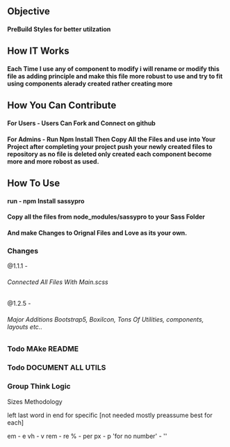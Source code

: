 <!-- HOW TO WORK  -->
<!-- LINKS
? View More At -
* https://www.w3.org/Style/CSS/current-work
* https://developer.mozilla.org/en-US/docs/Web/CSS
 -->

<!-- //! FILE NAMEING SYSTEM -->
<!-- *  Files Are named On basis of csswg documentations as Drafts Containing properties are Included  -->
<!-- *  Look At last of draft in Property Index to check which Properties are included  -->

<!-- EX->
? 1) CSS Positioned Layout Module Level 3 Draft
* FileName           -   _PostionedLayout.scss
* Contain properties - [bottom, clear, float, left, position, right, top, z - index];

? 2) CSS Backgrounds and Borders Module Level 3 CR
* FileName           -   _BackgroundBorders.scss
* Contain properties - [Border, Background, BoxShadow];

? 3) CSS Display Module Level 3 CR
* FileName           -   _Display.scss
* Contain properties - [display-outside, display-inside, display-listitem, display-internal, display-box, display-legacy]
* Added properties - []

? 4) CSS Overflow Module Level 3 Working Draft
* FileName           -   _Overflow.scss
* Contain properties - [Overflow, Overflow-x, Overflow-y, scrollbar-gutter, max-lines];

? 5) CSS Basic User Interface Module Level 3 Draft
* FileName           -   _BasicUserInterface.scss
* Contain properties - [box-sizing, cursor, outline, resize, text-overflow, caret-color];

? 6) CSS Color Module Level 4 Draft
* FileName           -   _Color.scss
* Contain properties - [color, opacity, rendering-intent, src];

? 7) CSS Box Model Module Level 3 CR
* FileName           -   _BoxModel.scss
* Contain properties - [margin, padding];

? 8) CSS Box Sizing Module Level 3 - Working Draft
* FileName           -   _BoxSizing.scss
* Contain properties - [box-sizing, height, max-height, min-height, width, max-width, min-width];

? 9) CSS Transitions Working Draft
* FileName           -   _transitions.scss
* Contain properties - [transition, transition-delay, transition-duration, transition-property, transition-timing-function]

Todo to Name all Files
? 10) CSS Positioned Layout Module Level 3 Draft
* FileName           -   _PostionedLayout.scss
* Contain properties - [bottom, clear, float, left, position, right, top, z - index];

? 11) CSS Fonts Module Level 3 Draft
* FileName           -   _PostionedLayout.scss
* Contain properties - [bottom, clear, float, left, position, right, top, z - index];

? 12) CSS Positioned Layout Module Level 3 Draft
* FileName           -   _PostionedLayout.scss
* Contain properties - [bottom, clear, float, left, position, right, top, z - index];

? 13) CSS Fonts Module Level 3 Draft
* FileName           -   _PostionedLayout.scss
* Contain properties - [bottom, clear, float, left, position, right, top, z - index];

? 14) CSS Positioned Layout Module Level 3 Draft
* FileName           -   _PostionedLayout.scss
* Contain properties - [bottom, clear, float, left, position, right, top, z - index];


-->

## Objective

#### PreBuild Styles for better utilzation

## How IT Works

#### Each Time I use any of component to modify i will rename or modify this file as adding principle and make this file more robust to use and try to fit using components alerady created rather creating more

## How You Can Contribute

#### For Users - Users Can Fork and Connect on github

#### For Admins - Run Npm Install Then Copy All the Files and use into Your Project after completing your project push your newly created files to repository as no file is deleted only created each component become more and more robost as used.

## How To Use

#### run - npm Install sassypro

#### Copy all the files from node_modules/sassypro to your Sass Folder

#### And make Changes to Orignal Files and Love as its your own.

### Changes

@1.1.1 -

###### Connected All Files With Main.scss

@1.2.5 -

###### Major Additions Bootstrap5, BoxiIcon, Tons Of Utilities, components, layouts etc..

### Todo MAke README

### Todo DOCUMENT ALL UTILS

### Group Think Logic

<!--! Sizes Methodology -->

Sizes Methodology

left last word in end for specific [not needed mostly preassume best for each]

em - e
vh - v
rem - re
% - per
px - p
'for no number' - ''



